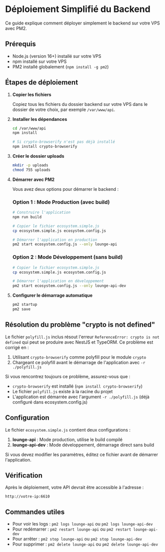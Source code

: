 # Déploiement Simplifié du Backend

Ce guide explique comment déployer simplement le backend sur votre VPS avec PM2.

## Prérequis

- Node.js (version 16+) installé sur votre VPS
- npm installé sur votre VPS
- PM2 installé globalement (`npm install -g pm2`)

## Étapes de déploiement

1. **Copier les fichiers**

   Copiez tous les fichiers du dossier backend sur votre VPS dans le dossier de votre choix, par exemple `/var/www/api`.

2. **Installer les dépendances**

   ```bash
   cd /var/www/api
   npm install
   
   # Si crypto-browserify n'est pas déjà installé
   npm install crypto-browserify
   ```

3. **Créer le dossier uploads**

   ```bash
   mkdir -p uploads
   chmod 755 uploads
   ```

4. **Démarrer avec PM2**

   Vous avez deux options pour démarrer le backend :

   ### Option 1 : Mode Production (avec build)

   ```bash
   # Construire l'application
   npm run build
   
   # Copier le fichier ecosystem.simple.js
   cp ecosystem.simple.js ecosystem.config.js
   
   # Démarrer l'application en production
   pm2 start ecosystem.config.js --only lounge-api
   ```

   ### Option 2 : Mode Développement (sans build)

   ```bash
   # Copier le fichier ecosystem.simple.js
   cp ecosystem.simple.js ecosystem.config.js
   
   # Démarrer l'application en développement
   pm2 start ecosystem.config.js --only lounge-api-dev
   ```

5. **Configurer le démarrage automatique**

   ```bash
   pm2 startup
   pm2 save
   ```

## Résolution du problème "crypto is not defined"

Le fichier `polyfill.js` inclus résout l'erreur `ReferenceError: crypto is not defined` qui peut se produire avec NestJS et TypeORM. Ce problème est corrigé en :

1. Utilisant `crypto-browserify` comme polyfill pour le module `crypto`
2. Chargeant ce polyfill avant le démarrage de l'application avec `-r ./polyfill.js`

Si vous rencontrez toujours ce problème, assurez-vous que :
- `crypto-browserify` est installé (`npm install crypto-browserify`)
- Le fichier `polyfill.js` existe à la racine du projet
- L'application est démarrée avec l'argument `-r ./polyfill.js` (déjà configuré dans ecosystem.config.js)

## Configuration

Le fichier `ecosystem.simple.js` contient deux configurations :

1. **lounge-api** : Mode production, utilise le build compilé
2. **lounge-api-dev** : Mode développement, démarrage direct sans build

Si vous devez modifier les paramètres, éditez ce fichier avant de démarrer l'application.

## Vérification

Après le déploiement, votre API devrait être accessible à l'adresse :

```
http://votre-ip:6610
```

## Commandes utiles

- Pour voir les logs : `pm2 logs lounge-api` ou `pm2 logs lounge-api-dev`
- Pour redémarrer : `pm2 restart lounge-api` ou `pm2 restart lounge-api-dev`
- Pour arrêter : `pm2 stop lounge-api` ou `pm2 stop lounge-api-dev`
- Pour supprimer : `pm2 delete lounge-api` ou `pm2 delete lounge-api-dev` 